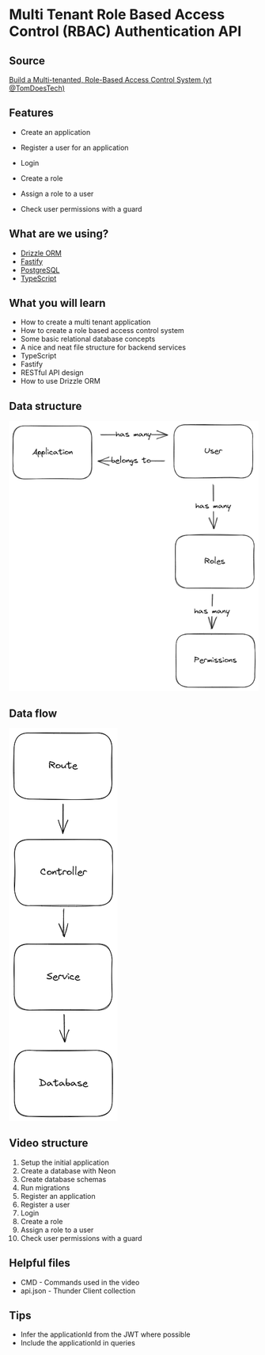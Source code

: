 # Multi Tenant Role Based Access Control (RBAC) Authentication API

## Source
[Build a Multi-tenanted, Role-Based Access Control System (yt @TomDoesTech)](https://youtu.be/b6VhN_HHDiQ) 

## Features
* Create an application
* Register a user for an application
* Login
* Create a role
* Assign a role to a user

* Check user permissions with a guard

## What are we using?
* [Drizzle ORM](https://github.com/drizzle-team/drizzle-orm)
* [Fastify](https://www.fastify.io/)
* [PostgreSQL](https://www.postgresql.org/)
* [TypeScript](https://www.typescriptlang.org/)


## What you will learn
* How to create a multi tenant application
* How to create a role based access control system
* Some basic relational database concepts
* A nice and neat file structure for backend services
* TypeScript
* Fastify
* RESTful API design
* How to use Drizzle ORM

## Data structure
<img src ="./img/diagram.png" />

## Data flow
<img src ="./img/data-flow.png" />

## Video structure
1. Setup the initial application
2. Create a database with Neon
3. Create database schemas
4. Run migrations
5. Register an application
6. Register a user
7. Login
8. Create a role
9. Assign a role to a user
10. Check user permissions with a guard

## Helpful files
* CMD - Commands used in the video
* api.json - Thunder Client collection

## Tips
* Infer the applicationId from the JWT where possible
* Include the applicationId in queries
